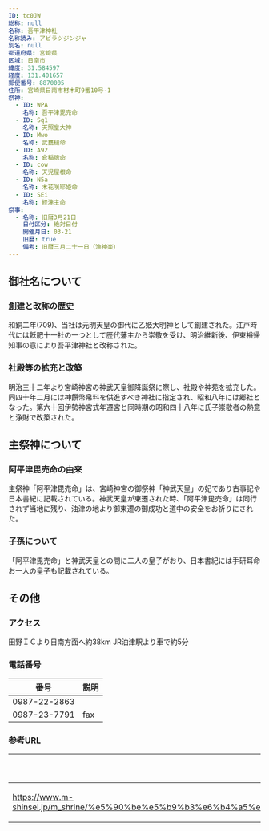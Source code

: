 ```yaml
---
ID: tc0JW
総称: null
名称: 吾平津神社
名称読み: アビラツジンジャ
別名: null
都道府県: 宮崎県
区域: 日南市
緯度: 31.584597
経度: 131.401657
郵便番号: 8870005
住所: 宮崎県日南市材木町9番10号-1
祭神:
  - ID: WPA
    名称: 吾平津毘売命
  - ID: Sq1
    名称: 天照皇大神
  - ID: Mwo
    名称: 武甕槌命
  - ID: A92
    名称: 倉稲魂命
  - ID: cow
    名称: 天児屋根命
  - ID: N5a
    名称: 木花咲耶姫命
  - ID: SEi
    名称: 経津主命
祭事:
  - 名称: 旧暦3月21日
    日付区分: 絶対日付
    開催月日: 03-21
    旧暦: true
    備考: 旧暦三月二十一日（漁神楽）
---
```


## 御社名について

### 創建と改称の歴史

和銅二年(709)、当社は元明天皇の御代に乙姫大明神として創建された。江戸時代には飫肥十一社の一つとして歴代藩主から崇敬を受け、明治維新後、伊東裕帰知事の意により吾平津神社と改称された。

### 社殿等の拡充と改築

明治三十二年より宮崎神宮の神武天皇御降誕祭に際し、社殿や神苑を拡充した。同四十年二月には神饌幣帛料を供進すべき神社に指定され、昭和八年には郷社となった。第六十回伊勢神宮式年遷宮と同時期の昭和四十八年に氏子崇敬者の熱意と浄財で改築された。

## 主祭神について

### 阿平津毘売命の由来

主祭神「阿平津毘売命」は、宮崎神宮の御祭神「神武天皇」の妃であり古事記や日本書紀に記載されている。神武天皇が東遷された時、「阿平津毘売命」は同行されず当地に残り、油津の地より御東遷の御成功と道中の安全をお祈りにされた。

### 子孫について

「阿平津毘売命」と神武天皇との間に二人の皇子がおり、日本書紀には手研耳命お一人の皇子も記載されている。

## その他

### アクセス

田野ＩＣより日南方面へ約38km JR油津駅より車で約5分

### 電話番号

| 番号         | 説明 |
| ------------ | ---- |
| 0987-22-2863 |      |
| 0987-23-7791 | fax  |

### 参考URL

| URL                                                                                                                                                                        | 説明   |
| -------------------------------------------------------------------------------------------------------------------------------------------------------------------------- | ------ |
| https://www.m-shinsei.jp/m_shrine/%e5%90%be%e5%b9%b3%e6%b4%a5%e7%a5%9e%e7%a4%be%ef%bc%88%e3%81%82%e3%81%b3%e3%82%89%e3%81%a4%e3%81%98%e3%82%93%e3%81%98%e3%82%83%ef%bc%89/ | 神社庁 |
